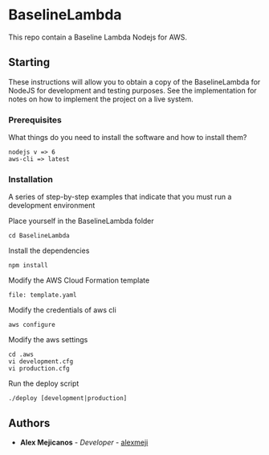 # BaselineLambda

This repo contain a Baseline Lambda Nodejs for AWS.

## Starting

These instructions will allow you to obtain a copy of the BaselineLambda for NodeJS for development and testing purposes. See the implementation for notes on how to implement the project on a live system.

### Prerequisites

What things do you need to install the software and how to install them?

```
nodejs v => 6
aws-cli => latest
```

### Installation

A series of step-by-step examples that indicate that you must run a development environment

Place yourself in the BaselineLambda folder

```
cd BaselineLambda
```

Install the dependencies

```
npm install
```

Modify the AWS Cloud Formation template

```
file: template.yaml
```

Modify the credentials of aws cli

```
aws configure
```

Modify the aws settings

```
cd .aws
vi development.cfg
vi production.cfg
```

Run the deploy script

```
./deploy [development|production]
```

## Authors

* **Alex Mejicanos** - *Developer* - [alexmeji](https://github.com/alexmeji) 